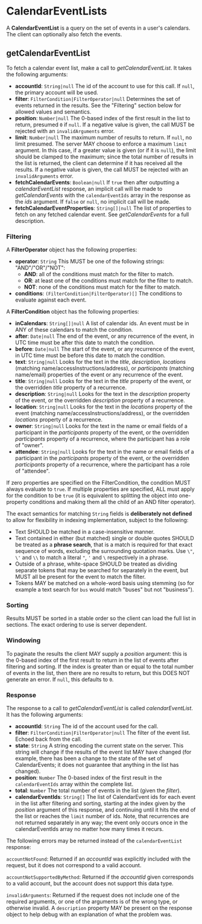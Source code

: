 # CalendarEventLists

A **CalendarEventList** is a query on the set of events in a user's calendars. The client can optionally also fetch the events.

## getCalendarEventList

To fetch a calendar event list, make a call to *getCalendarEventList*. It takes the following arguments:

- **accountId**: `String|null`
  The id of the account to use for this call. If `null`, the primary account will be used.
- **filter**: `FilterCondition|FilterOperator|null`
  Determines the set of events returned in the results. See the "Filtering" section below for allowed values and semantics.
- **position**: `Number|null`
  The 0-based index of the first result in the list to return, presumed `0` if `null`. If a negative value is given, the call MUST be rejected with an `invalidArguments` error.
- **limit**: `Number|null`
  The maximum number of results to return. If `null`, no limit presumed. The server MAY choose to enforce a maximum `limit` argument. In this case, if a greater value is given (or if it is `null`), the limit should be clamped to the maximum; since the total number of results in the list is returned, the client can determine if it has received all the results. If a negative value is given, the call MUST be rejected with an `invalidArguments` error.
- **fetchCalendarEvents**: `Boolean|null`
  If `true` then after outputting a *calendarEventList* response, an implicit call will be made to *getCalendarEvents* with the `calendarEventIds` array in the response as the *ids* argument. If `false` or `null`, no implicit call will be made.
- **fetchCalendarEventProperties**: `String[]|null`
  The list of properties to fetch on any fetched calendar event. See *getCalendarEvents* for a full description.

### Filtering

A **FilterOperator** object has the following properties:

- **operator**: `String`
  This MUST be one of the following strings: "AND"/"OR"/"NOT":
  - **AND**: all of the conditions must match for the filter to match.
  - **OR**: at least one of the conditions must match for the filter to match.
  - **NOT**: none of the conditions must match for the filter to match.
- **conditions**: `(FilterCondition|FilterOperator)[]`
  The conditions to evaluate against each event.

A **FilterCondition** object has the following properties:

- **inCalendars**: `String[]|null`
  A list of calendar ids. An event must be in ANY of these calendars to match the condition.
- **after**: `Date|null`
  The end of the event, or any recurrence of the event, in UTC time must be after this date to match the condition.
- **before**: `Date|null`
  The start of the event, or any recurrence of the event, in UTC time must be before this date to match the condition.
- **text**: `String|null`
  Looks for the text in the *title*, *description*, *locations* (matching name/accessInstructions/address), or *participants* (matching name/email) properties of the event or any recurrence of the event.
- **title**: `String|null`
  Looks for the text in the *title* property of the event, or the overridden *title* property of a recurrence.
- **description**: `String|null`
  Looks for the text in the *description* property of the event, or the overridden *description* property of a recurrence.
- **location**: `String|null`
  Looks for the text in the *locations* property of the event (matching name/accessInstructions/address), or the overridden *locations* property of a recurrence.
- **owner**: `String|null`
  Looks for the text in the name or email fields of a participant in the *participants* property of the event, or the overridden *participants* property of a recurrence, where the participant has a role of "owner".
- **attendee**: `String|null`
  Looks for the text in the name or email fields of a participant in the *participants* property of the event, or the overridden *participants* property of a recurrence, where the participant has a role of "attendee".

If zero properties are specified on the FilterCondition, the condition MUST always evaluate to `true`. If multiple properties are specified, ALL must apply for the condition to be `true` (it is equivalent to splitting the object into one-property conditions and making them all the child of an AND filter operator).

The exact semantics for matching `String` fields is **deliberately not defined** to allow for flexibility in indexing implementation, subject to the following:

- Text SHOULD be matched in a case-insensitive manner.
- Text contained in either (but matched) single or double quotes SHOULD be treated as a **phrase search**, that is a match is required for that exact sequence of words, excluding the surrounding quotation marks. Use `\"`, `\'` and `\\` to match a literal `"`, `'` and `\` respectively in a phrase.
- Outside of a phrase, white-space SHOULD be treated as dividing separate tokens that may be searched for separately in the event, but MUST all be present for the event to match the filter.
- Tokens MAY be matched on a whole-word basis using stemming (so for example a text search for `bus` would match "buses" but not "business").

### Sorting

Results MUST be sorted in a stable order so the client can load the full list in sections. The exact ordering to use is server dependent.

### Windowing

To paginate the results the client MAY supply a *position* argument: this is the 0-based index of the first result to return in the list of events after filtering and sorting. If the index is greater than or equal to the total number of events in the list, then there are no results to return, but this DOES NOT generate an error. If `null`, this defaults to `0`.

### Response

The response to a call to *getCalendarEventList* is called *calendarEventList*. It has the following arguments:

- **accountId**: `String`
  The id of the account used for the call.
- **filter**: `FilterCondition|FilterOperator|null`
  The filter of the event list. Echoed back from the call.
- **state**: `String`
  A string encoding the current state on the server. This string will change
  if the results of the event list MAY have changed (for example, there has been a change to the state of the set of CalendarEvents; it does not guarantee that anything in the list has changed).
- **position**: `Number`
  The 0-based index of the first result in the `calendarEventIds` array within the complete list.
- **total**: `Number`
  The total number of events in the list (given the *filter*).
- **calendarEventIds**: `String[]`
  The list of CalendarEvent ids for each event in the list after filtering and sorting, starting at the index given by the *position* argument of this response, and continuing until it hits the end of the list or reaches the `limit` number of ids. Note, that recurrences are not returned separately in any way; the event only occurs once in the calendarEventIds array no matter how many times it recurs.

The following errors may be returned instead of the `calendarEventList` response:

`accountNotFound`: Returned if an *accountId* was explicitly included with the request, but it does not correspond to a valid account.

`accountNotSupportedByMethod`: Returned if the *accountId* given corresponds to a valid account, but the account does not support this data type.

`invalidArguments`: Returned if the request does not include one of the required arguments, or one of the arguments is of the wrong type, or otherwise invalid. A `description` property MAY be present on the response object to help debug with an explanation of what the problem was.
